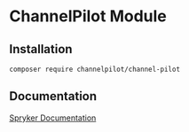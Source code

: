 # ChannelPilot Module

## Installation

```
composer require channelpilot/channel-pilot
```

## Documentation

[Spryker Documentation](https://academy.spryker.com/developing_with_spryker/module_guide/modules.html)
